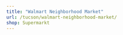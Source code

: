 ```yaml
---
title: "Walmart Neighborhood Market"
url: /tucson/walmart-neighborhood-market/
shop: Supermarkt
---
```

